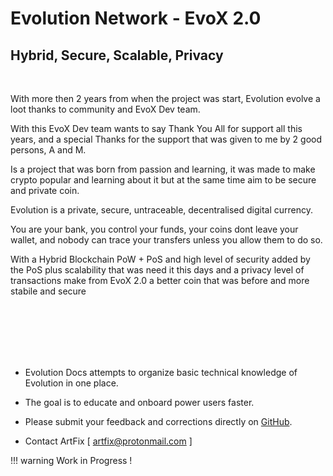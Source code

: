 
# Evolution Network - EvoX 2.0

## Hybrid, Secure, Scalable, Privacy

<br>

With more then 2 years from when the project was start, Evolution evolve a loot thanks to community and EvoX Dev team.

With this EvoX Dev team wants to say Thank You All for support all this years, and a special Thanks for the support that was given to me by 2 good persons, A and M.

Is a project that was born from passion and learning, it was made to make crypto popular and learning about it but at the same time aim to be secure and private coin.

Evolution is a private, secure, untraceable, decentralised digital currency. 

You are your bank, you control your funds, your coins dont leave your wallet, and nobody can trace your transfers unless you allow them to do so.

With a Hybrid Blockchain PoW + PoS and high level of security added by the PoS plus scalability that was need it this days and a privacy level of transactions make from EvoX 2.0 a better coin that was before and more stabile and secure

<br><br><br><br><br>

* Evolution Docs attempts to organize basic technical knowledge of Evolution in one place.

* The goal is to educate and onboard power users faster.

* Please submit your feedback and corrections directly on [GitHub](https://github.com/evolution-project/evox-docs/issues).

* Contact ArtFix [ artfix@protonmail.com ]

!!! warning
    Work in Progress !

